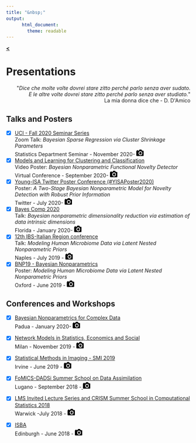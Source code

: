```yaml
---
title: "&nbsp;"
output: 
      html_document:
        theme: readable
---
```


[**<**](/index)

# Presentations

<div style="text-align: right"> <p>&quot;<em>Dice che molte volte dovrei stare zitto perché parlo senza aver sudato.<br>
E le altre volte dovrei stare zitto perché parlo senza aver studiato.</em>&quot; <br> La mia donna dice che - D. D'Amico</p>
</div>


## Talks and Posters
- [x] [UCI - Fall 2020 Seminar Series](https://www.stat.uci.edu/seminar-series/)   
      Zoom Talk: *Bayesian Sparse Regression via Cluster Shrinkage Parameters*   
      Statistics Department Seminar - November 2020- [ <img  width="20" height="20" src="/images/cam3.png"> ](/pages/UCIseminar)  
- [x] [Models and Learning for Clustering and Classification](http://mbc2.unict.it/)   
      Video Poster: *Bayesian Nonparametric Functional Novelty Detector*   
      Virtual Conference - September 2020- [ <img  width="20" height="20" src="/images/cam3.png"> ](/pages/MBC2)  
- [x] [Young-ISA Twitter Poster Conference (#YISAPoster2020)](https://young-istat.github.io/events/posts/2020-07-15-poster-conference-2020)  
      Poster: *A Two-Stage Bayesian Nonparametric Model for Novelty Detection with Robust Prior Information*  
      Twitter - July 2020- [ <img  width="20" height="20" src="/images/cam3.png"> ](/pages/YisaPoster)  
- [x] [Bayes Comp 2020](http://users.stat.ufl.edu/~jhobert/BayesComp2020/Conf_Website)  
      Talk: *Bayesian nonparametric dimensionality reduction via estimation of data intrinsic dimensions*  
      Florida - January 2020- [ <img  width="20" height="20" src="/images/cam3.png"> ](/pages/FLO)  
- [x] [12th IBS-Italian Region conference](https://ibs-italy.org/?page_id=922&lang=en)  
      Talk: *Modeling Human Microbiome Data via Latent Nested Nonparametric Priors*  
      Naples - July 2019 - [ <img  width="20" height="20" src="/images/cam3.png"> ](/pages/Naples)  
- [x] [BNP19 - Bayesian Nonparametrics](https://www.stats.ox.ac.uk/bnp12/)  
       Poster: *Modeling Human Microbiome Data via Latent Nested Nonparametric Priors*   
       Oxford - June 2019 - [ <img  width="20" height="20" src="/images/cam3.png"> ](/pages/ox) 

## Conferences and Workshops
- [x] [Bayesian Nonparametrics for Complex Data](http://bnp4cd.stat.unipd.it/workshop.html)  
      Padua - January 2020- [ <img  width="20" height="20" src="/images/cam3.png"> ](/pages/PAD)
- [x] [Network Models in Statistics, Economics and Social](https://www.eventbrite.it/e/network-models-in-statistics-economics-and-social-registration-59152695304)  
      Milan - November 2019 - [ <img  width="20" height="20" src="/images/cam3.png"> ](/pages/catto)
- [x] [Statistical Methods in Imaging - SMI 2019](https://sites.uci.edu/smi2019/)  
      Irvine - June 2019 - [ <img  width="20" height="20" src="/images/cam3.png"> ](/pages/SMI19)
- [x] [FoMICS-DADSi Summer School on Data Assimilation](https://www.ics.usi.ch/index.php/news/285-fomics-dadsi-summer-school-on-data-assimilation)  
      Lugano - September 2018 -[ <img  width="20" height="20" src="/images/cam3.png"> ](/pages/lug)
- [x] [LMS Invited Lecture Series and CRISM Summer School in Computational Statistics 2018](https://warwick.ac.uk/fac/sci/statistics/crism/workshops/lms2018/)   
      Warwick -July 2018 - [ <img  width="20" height="20" src="/images/cam3.png"> ](/pages/Warwick18)
- [x] [ISBA](https://bayesian.org/isba2018/)  
      Edinburgh - June 2018 - [ <img  width="20" height="20" src="/images/cam3.png"> ](/pages/ISBA)

